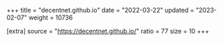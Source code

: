 +++
title = "decentnet.github.io"
date = "2022-03-22"
updated = "2023-02-07"
weight = 10736

[extra]
source = "https://decentnet.github.io/"
ratio = 77
size = 10
+++
